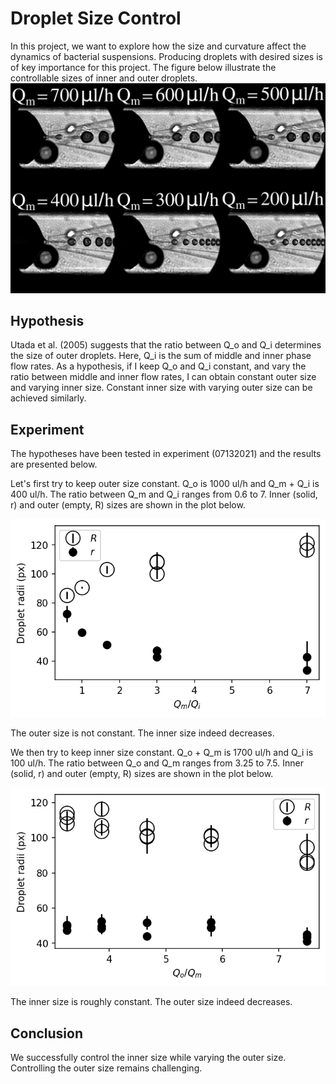 # Droplet Size Control
In this project, we want to explore how the size and curvature affect the dynamics of bacterial suspensions.
Producing droplets with desired sizes is of key importance for this project.
The figure below illustrate the controllable sizes of inner and outer droplets.
![various-sizes](latex_note/vary-middle.png)

## Hypothesis
Utada et al. (2005) suggests that the ratio between Q_o and Q_i determines the size of outer droplets.
Here, Q_i is the sum of middle and inner phase flow rates.
As a hypothesis, if I keep Q_o and Q_i constant, and vary the ratio between middle and inner flow rates, I can obtain constant outer size and varying inner size.
Constant inner size with varying outer size can be achieved similarly.

## Experiment
The hypotheses have been tested in experiment (07132021) and the results are presented below.

Let's first try to keep outer size constant.
Q_o is 1000 ul/h and Q_m + Q_i is 400 ul/h.
The ratio between Q_m and Q_i ranges from 0.6 to 7.
Inner (solid, r) and outer (empty, R) sizes are shown in the plot below.

![fix-mi-sum](latex_note/fix-mi-sum.png)

The outer size is not constant.
The inner size indeed decreases.

We then try to keep inner size constant.
Q_o + Q_m is 1700 ul/h and Q_i is 100 ul/h.
The ratio between Q_o and Q_m ranges from 3.25 to 7.5.
Inner (solid, r) and outer (empty, R) sizes are shown in the plot below.

![fix-om-sum](latex_note/fix-om-sum.png)

The inner size is roughly constant.
The outer size indeed decreases.

## Conclusion
We successfully control the inner size while varying the outer size.
Controlling the outer size remains challenging.
